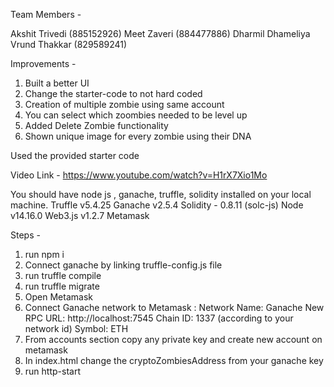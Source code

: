 Team Members -

Akshit Trivedi (885152926)
Meet Zaveri (884477886)
Dharmil Dhameliya
Vrund Thakkar (829589241)

Improvements -

1. Built a better UI
2. Change the starter-code to not hard coded
3. Creation of multiple zombie using same account
4. You can select which zoombies needed to be level up
5. Added Delete Zombie functionality
6. Shown unique image for every zombie using their DNA


Used the provided starter code

Video Link - https://www.youtube.com/watch?v=H1rX7Xio1Mo

You should have node js , ganache, truffle, solidity installed on your local machine.
Truffle v5.4.25
Ganache v2.5.4
Solidity - 0.8.11 (solc-js) 
Node v14.16.0
Web3.js v1.2.7
Metamask

Steps -

1. run npm i
2. Connect ganache by linking truffle-config.js file
3. run truffle compile
4. run truffle migrate
5. Open Metamask
6. Connect Ganache network to Metamask :
   Network Name: Ganache
   New RPC URL: http://localhost:7545
   Chain ID: 1337 (according to your network id)
   Symbol: ETH
7. From accounts section copy any private key and create new account on metamask
8. In index.html change the cryptoZombiesAddress from your ganache key
9. run http-start
